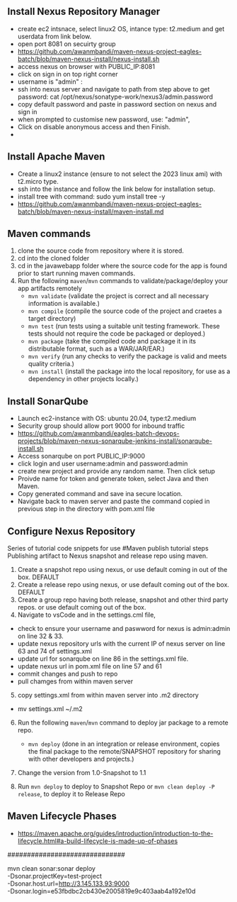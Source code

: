 ## Install Nexus Repository Manager
- create ec2 intsnace, select linux2 OS, intance type: t2.medium and get userdata from link below. 
- open port 8081 on secuirty group
- https://github.com/awanmbandi/maven-nexus-project-eagles-batch/blob/maven-nexus-install/nexus-install.sh
- access nexus on browser with PUBLIC_IP:8081
- click on sign in on top right corner
- username is "admin" : 
- ssh into nexus server and navigate to path from step above to get password: cat /opt/nexus/sonatype-work/nexus3/admin.password
- copy default password and paste in password section on nexus and sign in
- when prompted to customise new password, use: "admin", 
- Click on disable anonymous access and then Finish.
- 

## Install Apache Maven
- Create a linux2 instance (ensure to not select the 2023 linux ami) with t2.micro type. 
- ssh into the instance and follow the link below for installation setup.
- install tree with command: sudo yum install tree -y
- https://github.com/awanmbandi/maven-nexus-project-eagles-batch/blob/maven-nexus-install/maven-install.md

## Maven commands
1. clone the source code from repository where it is stored.
2. cd into the cloned folder
3. cd in the javawebapp folder where the source code for the app is found prior to start running maven commands.
4. Run the following `maven`/`mvn` commands to validate/package/deploy your app artifacts remotely
   - `mvn validate`   (validate the project is correct and all necessary information is available.)
   - `mvn compile`    (compile the source code of the project and craetes a target directory)
   - `mvn test`       (run tests using a suitable unit testing framework. These tests should not require the code be packaged or deployed.)
   - `mvn package`    (take the compiled code and package it in its distributable format, such as a WAR/JAR/EAR.)
   - `mvn verify`     (run any checks to verify the package is valid and meets quality criteria.)
   - `mvn install`    (install the package into the local repository, for use as a dependency in other projects locally.)

## Install SonarQube
- Launch ec2-instance with OS: ubuntu 20.04, type:t2.medium
- Security group should allow port 9000 for inbound traffic
- https://github.com/awanmbandi/eagles-batch-devops-projects/blob/maven-nexus-sonarqube-jenkins-install/sonarqube-install.sh
- Access sonarqube on port PUBLIC_IP:9000
- click login and user username:admin and password:admin
- create new project and provide any random name. Then click setup
- Proivde name for token and generate token, select Java and then Maven.
- Copy generated command and save ina secure location.
- Navigate back to maven server and paste the command copied in previous step in the directory with pom.xml file

## Configure Nexus Repository 

Series of tutorial code snippets for use
#Maven publish tutorial steps
Publishing artifact to Nexus snapshot and release repo using maven.

1. Create a snapshot repo using nexus, or use default coming in out of the box. DEFAULT 
2. Create a release repo using nexus, or use default coming out of the box. DEFAULT
3. Create a group repo having both release, snapshot and other third party repos. or use default coming out of the box.
4. Navigate to vsCode and in the settings.cml file,
- check to ensure your username and paswword for nexus is admin:admin on line 32 & 33.
- update nexus repository urls with the current IP of nexus server on line 63 and 74 of settings.xml
- update url for sonarqube on line 86  in the settings.xml file.
- update nexus url in pom.xml file on line 57 and 61
- commit changes and push to repo
- pull chamges from within maven server
5. copy settings.xml from within maven server into .m2 directory 
- mv settings.xml ~/.m2

6. Run the following `maven`/`mvn` command to deploy jar package to a remote repo.
   - `mvn deploy`     (done in an integration or release environment, copies the final package to the remote/SNAPSHOT repository 
                      for sharing with other developers and projects.)

11. Change the version from 1.0-Snapshot to 1.1
12. Run `mvn deploy` to deploy to Snapshot Repo or `mvn clean deploy -P release`, to deploy it to Release Repo

## Maven Lifecycle Phases
- https://maven.apache.org/guides/introduction/introduction-to-the-lifecycle.html#a-build-lifecycle-is-made-up-of-phases


##############################

mvn clean sonar:sonar deploy \
  -Dsonar.projectKey=test-project \
  -Dsonar.host.url=http://3.145.133.93:9000 \
  -Dsonar.login=e53fbdbc2cb430e2005819e9c403aab4a192e10d

